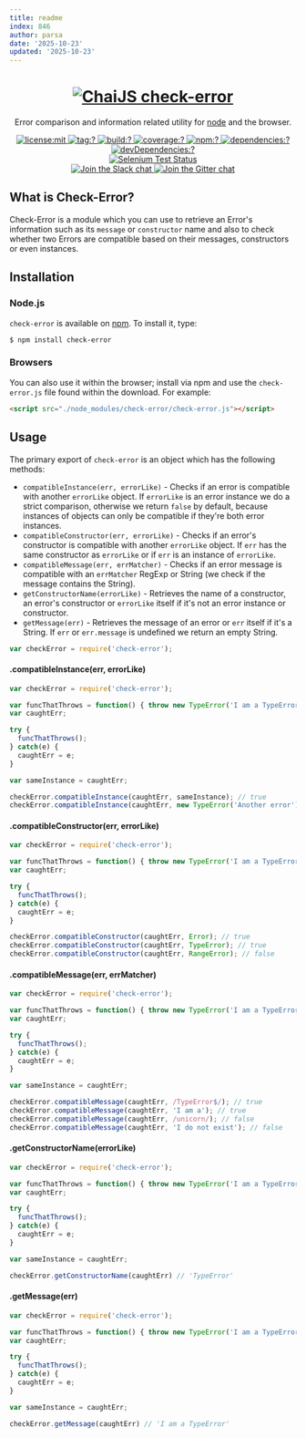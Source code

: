 ```yaml
---
title: readme
index: 846
author: parsa
date: '2025-10-23'
updated: '2025-10-23'
---
```

<h1 align=center>
  <a href="http://chaijs.com" title="Chai Documentation">
    <img alt="ChaiJS" src="http://chaijs.com/img/chai-logo.png"/> check-error
  </a>
</h1>

<p align=center>
  Error comparison and information related utility for <a href="http://nodejs.org">node</a> and the browser.
</p>

<p align=center>
  <a href="./LICENSE">
    <img
      alt="license:mit"
      src="https://img.shields.io/badge/license-mit-green.svg?style=flat-square"
    />
  </a>
  <a href="https://github.com/chaijs/check-error/releases">
    <img
      alt="tag:?"
      src="https://img.shields.io/github/tag/chaijs/check-error.svg?style=flat-square"
    />
  </a>
  <a href="https://travis-ci.org/chaijs/check-error">
    <img
      alt="build:?"
      src="https://img.shields.io/travis/chaijs/check-error/master.svg?style=flat-square"
    />
  </a>
  <a href="https://coveralls.io/r/chaijs/check-error">
    <img
      alt="coverage:?"
      src="https://img.shields.io/coveralls/chaijs/check-error/master.svg?style=flat-square"
    />
  </a>
  <a href="https://www.npmjs.com/packages/check-error">
    <img
      alt="npm:?"
      src="https://img.shields.io/npm/v/check-error.svg?style=flat-square"
    />
  </a>
  <a href="https://www.npmjs.com/packages/check-error">
    <img
      alt="dependencies:?"
      src="https://img.shields.io/npm/dm/check-error.svg?style=flat-square"
    />
  </a>
  <a href="">
    <img
      alt="devDependencies:?"
      src="https://img.shields.io/david/chaijs/check-error.svg?style=flat-square"
    />
  </a>
  <br/>
  <a href="https://saucelabs.com/u/chaijs-check-error">
    <img
      alt="Selenium Test Status"
      src="https://saucelabs.com/browser-matrix/chaijs-check-error.svg"
    />
  </a>
  <br>
  <a href="https://chai-slack.herokuapp.com/">
    <img
      alt="Join the Slack chat"
      src="https://img.shields.io/badge/slack-join%20chat-E2206F.svg?style=flat-square"
    />
  </a>
  <a href="https://gitter.im/chaijs/chai">
    <img
      alt="Join the Gitter chat"
      src="https://img.shields.io/badge/gitter-join%20chat-D0104D.svg?style=flat-square"
    />
  </a>
</p>

## What is Check-Error?

Check-Error is a module which you can use to retrieve an Error's information such as its `message` or `constructor` name and also to check whether two Errors are compatible based on their messages, constructors or even instances.

## Installation

### Node.js

`check-error` is available on [npm](http://npmjs.org). To install it, type:

    $ npm install check-error

### Browsers

You can also use it within the browser; install via npm and use the `check-error.js` file found within the download. For example:

```html
<script src="./node_modules/check-error/check-error.js"></script>
```

## Usage

The primary export of `check-error` is an object which has the following methods:

* `compatibleInstance(err, errorLike)` - Checks if an error is compatible with another `errorLike` object. If `errorLike` is an error instance we do a strict comparison, otherwise we return `false` by default, because instances of objects can only be compatible if they're both error instances.
* `compatibleConstructor(err, errorLike)` - Checks if an error's constructor is compatible with another `errorLike` object. If `err` has the same constructor as `errorLike` or if `err` is an instance of `errorLike`.
* `compatibleMessage(err, errMatcher)` - Checks if an error message is compatible with an `errMatcher` RegExp or String (we check if the message contains the String).
* `getConstructorName(errorLike)` - Retrieves the name of a constructor, an error's constructor or `errorLike` itself if it's not an error instance or constructor.
* `getMessage(err)` - Retrieves the message of an error or `err` itself if it's a String. If `err` or `err.message` is undefined we return an empty String.

```js
var checkError = require('check-error');
```

#### .compatibleInstance(err, errorLike)

```js
var checkError = require('check-error');

var funcThatThrows = function() { throw new TypeError('I am a TypeError') };
var caughtErr;

try {
  funcThatThrows();
} catch(e) {
  caughtErr = e;
}

var sameInstance = caughtErr;

checkError.compatibleInstance(caughtErr, sameInstance); // true
checkError.compatibleInstance(caughtErr, new TypeError('Another error')); // false
```

#### .compatibleConstructor(err, errorLike)

```js
var checkError = require('check-error');

var funcThatThrows = function() { throw new TypeError('I am a TypeError') };
var caughtErr;

try {
  funcThatThrows();
} catch(e) {
  caughtErr = e;
}

checkError.compatibleConstructor(caughtErr, Error); // true
checkError.compatibleConstructor(caughtErr, TypeError); // true
checkError.compatibleConstructor(caughtErr, RangeError); // false
```

#### .compatibleMessage(err, errMatcher)

```js
var checkError = require('check-error');

var funcThatThrows = function() { throw new TypeError('I am a TypeError') };
var caughtErr;

try {
  funcThatThrows();
} catch(e) {
  caughtErr = e;
}

var sameInstance = caughtErr;

checkError.compatibleMessage(caughtErr, /TypeError$/); // true
checkError.compatibleMessage(caughtErr, 'I am a'); // true
checkError.compatibleMessage(caughtErr, /unicorn/); // false
checkError.compatibleMessage(caughtErr, 'I do not exist'); // false
```

#### .getConstructorName(errorLike)

```js
var checkError = require('check-error');

var funcThatThrows = function() { throw new TypeError('I am a TypeError') };
var caughtErr;

try {
  funcThatThrows();
} catch(e) {
  caughtErr = e;
}

var sameInstance = caughtErr;

checkError.getConstructorName(caughtErr) // 'TypeError'
```

#### .getMessage(err)

```js
var checkError = require('check-error');

var funcThatThrows = function() { throw new TypeError('I am a TypeError') };
var caughtErr;

try {
  funcThatThrows();
} catch(e) {
  caughtErr = e;
}

var sameInstance = caughtErr;

checkError.getMessage(caughtErr) // 'I am a TypeError'
```

